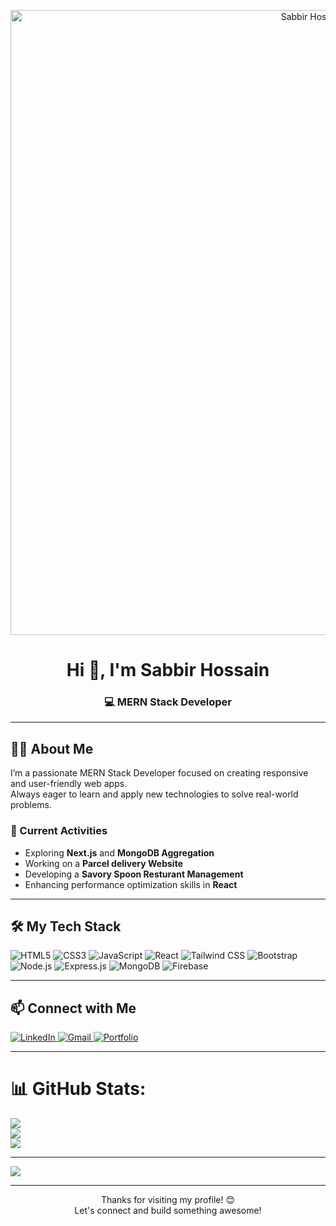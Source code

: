 <!-- Profile Banner -->
<p align="center">
  <img src="https://i.ibb.co/jPY5Qhcn/banner-2.png" alt="Sabbir Hossain Banner" width="1000" />
</p>

<h1 align="center">Hi 👋, I'm Sabbir Hossain</h1>
<h3 align="center">💻 MERN Stack Developer</h3>

---

## 🙋‍♂️ About Me

I’m a passionate MERN Stack Developer focused on creating responsive and user-friendly web apps.  
Always eager to learn and apply new technologies to solve real-world problems.

### 🔭 Current Activities
- Exploring **Next.js** and **MongoDB Aggregation**
- Working on a **Parcel delivery Website**
- Developing a **Savory Spoon Resturant Management**
- Enhancing performance optimization skills in **React**

---

## 🛠️ My Tech Stack

<!-- Skills as badges without bullet points -->
![HTML5](https://img.shields.io/badge/HTML5-e34c26?style=for-the-badge&logo=html5&logoColor=white)
![CSS3](https://img.shields.io/badge/CSS3-264de4?style=for-the-badge&logo=css3&logoColor=white)
![JavaScript](https://img.shields.io/badge/JavaScript-f0db4f?style=for-the-badge&logo=javascript&logoColor=black)
![React](https://img.shields.io/badge/React-61DAFB?style=for-the-badge&logo=react&logoColor=black)
![Tailwind CSS](https://img.shields.io/badge/TailwindCSS-06B6D4?style=for-the-badge&logo=tailwind-css&logoColor=white)
![Bootstrap](https://img.shields.io/badge/Bootstrap-563D7C?style=for-the-badge&logo=bootstrap&logoColor=white)
![Node.js](https://img.shields.io/badge/Node.js-339933?style=for-the-badge&logo=nodedotjs&logoColor=white)
![Express.js](https://img.shields.io/badge/Express.js-000000?style=for-the-badge&logo=express&logoColor=white)
![MongoDB](https://img.shields.io/badge/MongoDB-47A248?style=for-the-badge&logo=mongodb&logoColor=white)
![Firebase](https://img.shields.io/badge/Firebase-FFCA28?style=for-the-badge&logo=firebase&logoColor=black)

---

## 📫 Connect with Me

<p align="left">
  <a href="https://www.linkedin.com/in/sabbir-xd/" target="_blank" rel="noopener noreferrer">
    <img src="https://img.shields.io/badge/LinkedIn-0077B5?style=for-the-badge&logo=linkedin&logoColor=white" alt="LinkedIn"/>
  </a>
  <a href="mailto:sabbirislam9404@gmail.com">
    <img src="https://img.shields.io/badge/Gmail-D14836?style=for-the-badge&logo=gmail&logoColor=white" alt="Gmail"/>
  </a>
  <a href="https://yourportfolio.com" target="_blank" rel="noopener noreferrer">
    <img src="https://img.shields.io/badge/Portfolio-000?style=for-the-badge&logo=vercel&logoColor=white" alt="Portfolio"/>
  </a>
</p>

---

# 📊 GitHub Stats:
![](https://github-readme-stats.vercel.app/api?username=Sabbir-XD&theme=dark&hide_border=false&include_all_commits=false&count_private=false)<br/>
![](https://nirzak-streak-stats.vercel.app/?user=Sabbir-XD&theme=dark&hide_border=false)<br/>
![](https://github-readme-stats.vercel.app/api/top-langs/?username=Sabbir-XD&theme=dark&hide_border=false&include_all_commits=false&count_private=false&layout=compact)

---

[![](https://visitcount.itsvg.in/api?id=Sabbir-XD&icon=0&color=0)](https://visitcount.itsvg.in)

---

<p align="center">
  Thanks for visiting my profile! 😊  
  <br/>
  Let's connect and build something awesome!
</p>

